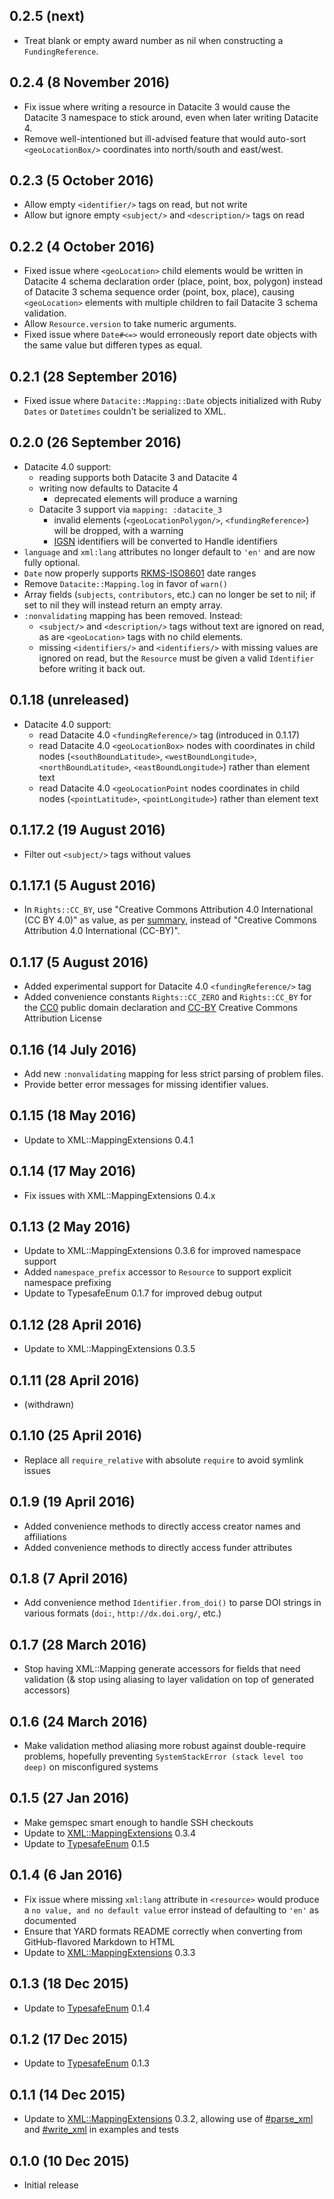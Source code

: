 ## 0.2.5 (next)

- Treat blank or empty award number as nil when constructing a `FundingReference`.

## 0.2.4 (8 November 2016)

- Fix issue where writing a resource in Datacite 3 would cause the Datacite 3 namespace
  to stick around, even when later writing Datacite 4.
- Remove well-intentioned but ill-advised feature that would auto-sort `<geoLocationBox/>`
  coordinates into north/south and east/west.

## 0.2.3 (5 October 2016)

- Allow empty `<identifier/>` tags on read, but not write
- Allow but ignore empty `<subject/>` and `<description/>` tags on read

## 0.2.2 (4 October 2016)

- Fixed issue where `<geoLocation>` child elements would be written in Datacite 4
  schema declaration order (place, point, box, polygon) instead of Datacite 3
  schema sequence order (point, box, place), causing `<geoLocation>` elements with
  multiple children to fail Datacite 3 schema validation.
- Allow `Resource.version` to take numeric arguments. 
- Fixed issue where `Date#<=>` would erroneously report date objects with the
  same value but differen types as equal.

## 0.2.1 (28 September 2016)

- Fixed issue where `Datacite::Mapping::Date` objects initialized with Ruby
  `Dates` or `Datetimes` couldn't be serialized to XML.

## 0.2.0 (26 September 2016)

- Datacite 4.0 support:
  - reading supports both Datacite 3 and Datacite 4
  - writing now defaults to Datacite 4
    - deprecated elements will produce a warning
  - Datacite 3 support via `mapping: :datacite_3`
    - invalid elements (`<geoLocationPolygon/>`, `<fundingReference>`)
      will be dropped, with a warning
    - [IGSN](http://igsn.github.io/overview/) identifiers will be converted to Handle identifiers
- `language` and `xml:lang` attributes no longer default to `'en'` and are 
  now fully optional.
- `Date` now properly supports [RKMS-ISO8601](http://www.ukoln.ac.uk/metadata/dcmi/collection-RKMS-ISO8601/)
  date ranges
- Remove `Datacite::Mapping.log` in favor of `warn()`
- Array fields (`subjects`, `contributors`, etc.) can no longer be set to nil; if set to 
  nil they will instead return an empty array.
- `:nonvalidating` mapping has been removed. Instead:
  - `<subject/>` and `<description/>` tags without text are ignored on read, as are `<geoLocation>`
    tags with no child elements.
  - missing `<identifiers/>` and `<identifiers/>` with missing values are ignored on read, but
    the `Resource` must be given a valid `Identifier` before writing it back out.

## 0.1.18 (unreleased)

- Datacite 4.0 support:
  - read Datacite 4.0 `<fundingReference/>` tag (introduced in 0.1.17)
  - read Datacite 4.0 `<geoLocationBox>` nodes with coordinates in child nodes
    (`<southBoundLatitude>`, `<westBoundLongitude>`, `<northBoundLatitude>`, `<eastBoundLongitude>`)
    rather than element text
  - read Datacite 4.0 `<geoLocationPoint` nodes coordinates in child nodes
    (`<pointLatitude>`, `<pointLongitude>`) rather than element text

## 0.1.17.2 (19 August 2016)

- Filter out `<subject/>` tags without values

## 0.1.17.1 (5 August 2016)

- In `Rights::CC_BY`, use "Creative Commons Attribution 4.0 International (CC BY 4.0)" 
  as value, as per [summary](https://creativecommons.org/licenses/by/4.0/), instead of 
  "Creative Commons Attribution 4.0 International (CC-BY)".

## 0.1.17 (5 August 2016)

- Added experimental support for Datacite 4.0 `<fundingReference/>` tag
- Added convenience constants `Rights::CC_ZERO` and `Rights::CC_BY` for the
  [CC0](https://creativecommons.org/publicdomain/zero/1.0/legalcode) public domain declaration
  and [CC-BY](https://creativecommons.org/licenses/by/4.0/) Creative Commons Attribution License

## 0.1.16 (14 July 2016)

- Add new `:nonvalidating` mapping for less strict parsing of problem files.
- Provide better error messages for missing identifier values.

## 0.1.15 (18 May 2016)

- Update to XML::MappingExtensions 0.4.1

## 0.1.14 (17 May 2016)

- Fix issues with XML::MappingExtensions 0.4.x

## 0.1.13 (2 May 2016)

- Update to XML::MappingExtensions 0.3.6 for improved namespace support
- Added `namespace_prefix` accessor to `Resource` to support explicit namespace prefixing
- Update to TypesafeEnum 0.1.7 for improved debug output

## 0.1.12 (28 April 2016)

- Update to XML::MappingExtensions 0.3.5

## 0.1.11 (28 April 2016)

- (withdrawn)

## 0.1.10 (25 April 2016)

- Replace all `require_relative` with absolute `require` to avoid symlink issues

## 0.1.9 (19 April 2016)

- Added convenience methods to directly access creator names and affiliations
- Added convenience methods to directly access funder attributes

## 0.1.8 (7 April 2016)

- Add convenience method `Identifier.from_doi()` to parse DOI strings in various formats (`doi:`,
  `http://dx.doi.org/`, etc.)

## 0.1.7 (28 March 2016)

- Stop having XML::Mapping generate accessors for fields that need validation (& stop using aliasing
  to layer validation on top of generated accessors)

## 0.1.6 (24 March 2016)

- Make validation method aliasing more robust against double-require problems, hopefully preventing
  `SystemStackError (stack level too deep)` on misconfigured systems

## 0.1.5 (27 Jan 2016)

- Make gemspec smart enough to handle SSH checkouts
- Update to [XML::MappingExtensions](https://github.com/dmolesUC3/xml-mapping_extensions) 0.3.4
- Update to [TypesafeEnum](https://github.com/dmolesUC3/typesafe_enum) 0.1.5

## 0.1.4 (6 Jan 2016)

- Fix issue where missing `xml:lang` attribute in `<resource>` would produce a `no value, and no default value`
  error instead of defaulting to `'en'` as documented
- Ensure that YARD formats README correctly when converting from GitHub-flavored Markdown to HTML
- Update to [XML::MappingExtensions](https://github.com/dmolesUC3/xml-mapping_extensions) 0.3.3

## 0.1.3 (18 Dec 2015)

- Update to [TypesafeEnum](https://github.com/dmolesUC3/typesafe_enum) 0.1.4

## 0.1.2 (17 Dec 2015)

- Update to [TypesafeEnum](https://github.com/dmolesUC3/typesafe_enum) 0.1.3

## 0.1.1 (14 Dec 2015)

- Update to [XML::MappingExtensions](https://github.com/dmolesUC3/xml-mapping_extensions) 0.3.2, allowing
  use of [#parse_xml](http://www.rubydoc.info/github/dmolesUC3/xml-mapping_extensions/master/XML/Mapping/ClassMethods#parse_xml-instance_method)
  and [#write_xml](http://www.rubydoc.info/github/dmolesUC3/xml-mapping_extensions/master/XML/Mapping#write_xml-instance_method)
  in examples and tests

## 0.1.0 (10 Dec 2015)

- Initial release
